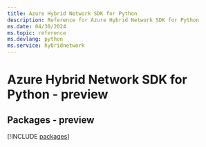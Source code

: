 ```yaml
---
title: Azure Hybrid Network SDK for Python
description: Reference for Azure Hybrid Network SDK for Python
ms.date: 04/30/2024
ms.topic: reference
ms.devlang: python
ms.service: hybridnetwork
---
```

# Azure Hybrid Network SDK for Python - preview
## Packages - preview
[!INCLUDE [packages](hybrid-network-index.md)]